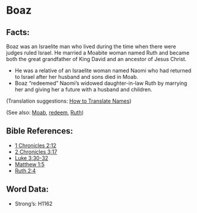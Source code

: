 # Boaz

## Facts:

Boaz was an Israelite man who lived during the time when there were judges ruled Israel. He married a Moabite woman named Ruth and became both the great grandfather of King David and an ancestor of Jesus Christ.

* He was a relative of an Israelite woman named Naomi who had returned to Israel after her husband and sons died in Moab.
* Boaz “redeemed” Naomi’s widowed daughter-in-law Ruth by marrying her and giving her a future with a husband and children.

(Translation suggestions: [How to Translate Names](../../translate/translate-names))

(See also: [Moab](../names/moab.md), [redeem](../kt/redeem.md), [Ruth](../names/ruth.md))

## Bible References:

* [1 Chronicles 2:12](rc://en/tn/help/1ch/02/12)
* [2 Chronicles 3:17](rc://en/tn/help/2ch/03/17)
* [Luke 3:30-32](rc://en/tn/help/luk/03/30)
* [Matthew 1:5](rc://en/tn/help/mat/01/05)
* [Ruth 2:4](rc://en/tn/help/rut/02/04)

## Word Data:

* Strong’s: H1162
